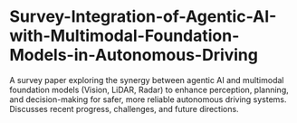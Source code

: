 # Survey-Integration-of-Agentic-AI-with-Multimodal-Foundation-Models-in-Autonomous-Driving
A survey paper exploring the synergy between agentic AI and multimodal foundation models (Vision, LiDAR, Radar) to enhance perception, planning, and decision-making for safer, more reliable autonomous driving systems. Discusses recent progress, challenges, and future directions.
